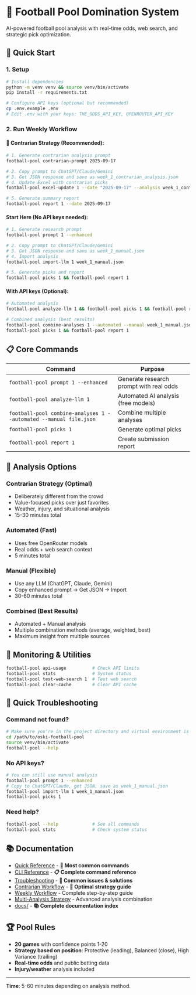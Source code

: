 # 🏈 Football Pool Domination System

AI-powered football pool analysis with real-time odds, web search, and strategic pick optimization.

## 🚀 Quick Start

### 1. Setup
```bash
# Install dependencies
python -m venv venv && source venv/bin/activate
pip install -r requirements.txt

# Configure API keys (optional but recommended)
cp .env.example .env
# Edit .env with your keys: THE_ODDS_API_KEY, OPENROUTER_API_KEY
```

### 2. Run Weekly Workflow

#### **🎯 Contrarian Strategy (Recommended):**
```bash
# 1. Generate contrarian analysis prompt
football-pool contrarian-prompt 2025-09-17

# 2. Copy prompt to ChatGPT/Claude/Gemini
# 3. Get JSON response and save as week_1_contrarian_analysis.json
# 4. Update Excel with contrarian picks
football-pool excel-update 1 --date "2025-09-17" --analysis week_1_contrarian_analysis.json

# 5. Generate summary report
football-pool report 1 --date 2025-09-17
```

#### **Start Here (No API keys needed):**
```bash
# 1. Generate research prompt
football-pool prompt 1 --enhanced

# 2. Copy prompt to ChatGPT/Claude/Gemini
# 3. Get JSON response and save as week_1_manual.json
# 4. Import analysis
football-pool import-llm 1 week_1_manual.json

# 5. Generate picks and report
football-pool picks 1 && football-pool report 1
```

#### **With API keys (Optional):**
```bash
# Automated analysis
football-pool analyze-llm 1 && football-pool picks 1 && football-pool report 1

# Combined analysis (best results)
football-pool combine-analyses 1 --automated --manual week_1_manual.json
football-pool picks 1 && football-pool report 1
```

## 📋 Core Commands

| Command | Purpose |
|---------|---------|
| `football-pool prompt 1 --enhanced` | Generate research prompt with real odds |
| `football-pool analyze-llm 1` | Automated AI analysis (free models) |
| `football-pool combine-analyses 1 --automated --manual file.json` | Combine multiple analyses |
| `football-pool picks 1` | Generate optimal picks |
| `football-pool report 1` | Create submission report |

## 🎯 Analysis Options

### **Contrarian Strategy** (Optimal)
- Deliberately different from the crowd
- Value-focused picks over just favorites
- Weather, injury, and situational analysis
- 15-30 minutes total

### **Automated** (Fast)
- Uses free OpenRouter models
- Real odds + web search context
- 5 minutes total

### **Manual** (Flexible)
- Use any LLM (ChatGPT, Claude, Gemini)
- Copy enhanced prompt → Get JSON → Import
- 30-60 minutes total

### **Combined** (Best Results)
- Automated + Manual analysis
- Multiple combination methods (average, weighted, best)
- Maximum insight from multiple sources

## 🔧 Monitoring & Utilities

```bash
football-pool api-usage          # Check API limits
football-pool stats              # System status
football-pool test-web-search 1  # Test web search
football-pool clear-cache        # Clear API cache
```

## 🚨 Quick Troubleshooting

### Command not found?
```bash
# Make sure you're in the project directory and virtual environment is activated
cd /path/to/oski-football-pool
source venv/bin/activate
football-pool --help
```

### No API keys?
```bash
# You can still use manual analysis
football-pool prompt 1 --enhanced
# Copy to ChatGPT/Claude, get JSON, save as week_1_manual.json
football-pool import-llm 1 week_1_manual.json
football-pool picks 1
```

### Need help?
```bash
football-pool --help             # See all commands
football-pool stats              # Check system status
```

## 📚 Documentation

- [Quick Reference](docs/quick-reference.md) - **🚀 Most common commands**
- [CLI Reference](docs/cli-reference.md) - **📋 Complete command reference**
- [Troubleshooting](docs/troubleshooting.md) - **🚨 Common issues & solutions**
- [Contrarian Workflow](CONTRARIAN_WORKFLOW.md) - **🎯 Optimal strategy guide**
- [Weekly Workflow](WEEKLY_WORKFLOW.md) - Complete step-by-step guide
- [Multi-Analysis Strategy](docs/multi-analysis-strategy.md) - Advanced analysis combination
- [docs/](docs/) - **📚 Complete documentation index**

## 🏆 Pool Rules

- **20 games** with confidence points 1-20
- **Strategy based on position**: Protective (leading), Balanced (close), High Variance (trailing)
- **Real-time odds** and public betting data
- **Injury/weather** analysis included

---

**Time**: 5-60 minutes depending on analysis method.
